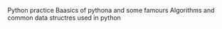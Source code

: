 Python practice 
Baasics of pythona and some famours Algorithms and common  data structres used in python
